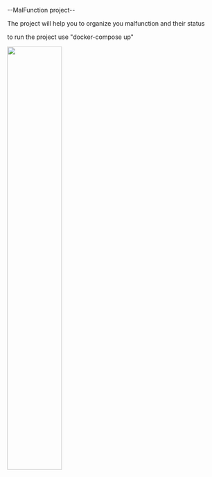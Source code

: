 --MalFunction project--

The project will help you to organize you malfunction and their status

to run the project use  "docker-compose up"

<img src="https://i.ibb.co/bJfnKc1/schema.png" style="width:50%">

